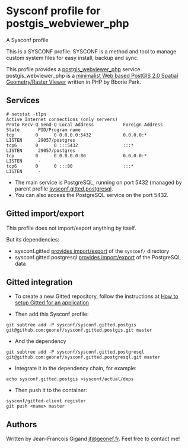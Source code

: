 # Sysconf profile for postgis_webviewer_php

A Sysconf profile

This is a SYSCONF profile. SYSCONF is a method and tool to manage custom system files for easy install, backup and sync.

This profile provides a
[postgis_webviewer_php](http://www.postgis.us/downloads/postgis_webviewer_php.zip) service.
postgis_webviewer_php is a
[minimalist Web based PostGIS 2.0 Spatial Geometry/Raster Viewer](http://www.bostongis.com/blog/index.php?/archives/175-Minimalist-Web-based-PHP-PostGIS-2.0-Spatial-GeometryRaster-Viewer.html)
written in PHP by Bborie Park.

## Services

```
# netstat -tlpn
Active Internet connections (only servers)
Proto Recv-Q Send-Q Local Address           Foreign Address         State       PID/Program name
tcp        0      0 0.0.0.0:5432            0.0.0.0:*               LISTEN      29057/postgres
tcp6       0      0 :::5432                 :::*                    LISTEN      29057/postgres
tcp        0      0 0.0.0.0:80              0.0.0.0:*               LISTEN      -
tcp6       0      0 :::80                   :::*                    LISTEN      -
```

* The main service is PostgreSQL, running on port 5432 (managed by
  parent profile [sysconf.gitted.postgresql](https://github.com/geonef/sysconf.gitted.postgresql).
* You can also access the PostgreSQL service on the port 5432.


## Gitted import/export

This profile does not import/export anything by itself.

But its dependencies:
* sysconf.gitted [provides import/export](https://github.com/geonef/sysconf.gitted/tree/master/tree/etc/gitted/sync) of the ```sysconf/``` directory
* sysconf.gitted.postgresql
  [provides import/export](https://github.com/geonef/sysconf.gitted.postgresql/tree/master/tree/etc/gitted/sync)
  of the PostgreSQL data


## Gitted integration

* To create a new Gitted repository, follow the instructions at
  [How to setup Gitted for an application](https://github.com/geonef/sysconf.gitted/blob/master/doc/howto-create-new.md)

* Then add this Sysconf profile:
```
git subtree add -P sysconf/sysconf.gitted.postgis git@github.com:geonef/sysconf.gitted.postgis.git master
```

* And the dependency
```
git subtree add -P sysconf/sysconf.gitted.postgresql git@github.com:geonef/sysconf.gitted.postgresql.git master
```

* Integrate it in the dependency chain, for example:
```
echo sysconf.gitted.postgis >sysconf/actual/deps
```

* Then push it to the container:
```
sysconf/gitted-client register
git push <name> master
```


## Authors

Written by Jean-Francois Gigand <jf@geonef.fr>.
Feel free to contact me!
